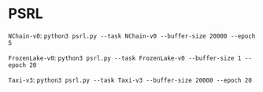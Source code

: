 # PSRL

`NChain-v0`: `python3 psrl.py --task NChain-v0 --buffer-size 20000 --epoch 5`

`FrozenLake-v0`: `python3 psrl.py --task FrozenLake-v0 --buffer-size 1 --epoch 20`

`Taxi-v3`: `python3 psrl.py --task Taxi-v3 --buffer-size 20000 --epoch 20`
